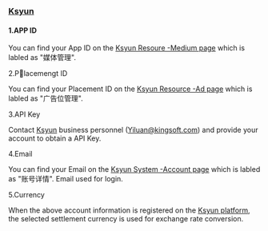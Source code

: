 
### [Ksyun](http://ssp2.ksyun.com/#/)

#### 1.APP ID

You can find your App ID on the [Ksyun Resoure -Medium page](http://ssp2.ksyun.com/#/resource/media) which is labled as "媒体管理".

2.Placemengt ID

You can find your Placement ID on the [Ksyun Resource -Ad page](http://ssp2.ksyun.com/#/resource/ad) which is labled as "广告位管理".

3.API Key

Contact [Ksyun](http://ssp2.ksyun.com/#/) business personnel (Yiluan@kingsoft.com) and provide your account to obtain a API Key.

4.Email

You can find your Email on the [Ksyun System -Account page](http://ssp2.ksyun.com/#/system/account) which is labled as "账号详情". Email used for login. 

5.Currency

When the above account information is registered on the [Ksyun platform](http://ssp2.ksyun.com/#/), the selected settlement currency is used for exchange rate conversion.


